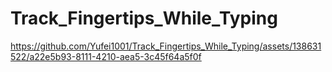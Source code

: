 # Track_Fingertips_While_Typing

https://github.com/Yufei1001/Track_Fingertips_While_Typing/assets/138631522/a22e5b93-8111-4210-aea5-3c45f64a5f0f

